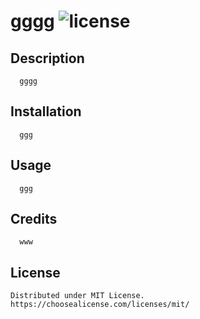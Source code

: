 
# gggg ![license](https://img.shields.io/badge/License-MIT-success)

## Description

      gggg

## Installation

      ggg

## Usage

      ggg



## Credits

      www

## License
	Distributed under MIT License.
	https://choosealicense.com/licenses/mit/
	

    
  